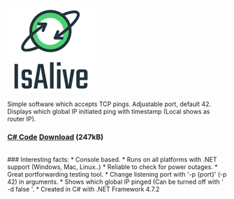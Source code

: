 ![IsAlive Logo](https://raw.githubusercontent.com/Frekvens1/Published-Code/master/IsAlive/IsAlive.png)

Simple software which accepts TCP pings. Adjustable port, default 42.<br> 
Displays which global IP initiated ping with timestamp (Local shows as router IP).<br>

### [C# Code](https://github.com/Frekvens1/Published-Code/blob/master/IsAlive/Main.cpp)  [Download](https://raw.githubusercontent.com/Frekvens1/Published-Code/master/IsAlive/IsAlive.exe) (247kB)
<br>
### Interesting facts:
* Console based.
* Runs on all platforms with .NET support (Windows, Mac, Linux..)
* Reliable to check for power outages.
* Great portforwarding testing tool.
* Change listening port with '-p {port}' (-p 42) in arguments.
* Shows which global IP pinged (Can be turned off with ' -d false '.
* Created in C# with .NET Framework 4.7.2
